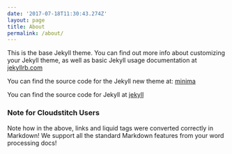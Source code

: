 ```yaml
---
date: '2017-07-18T11:30:43.274Z'
layout: page
title: About
permalink: /about/
---
```

This is the base Jekyll theme. You can find out more info about customizing your Jekyll theme, as well as basic Jekyll usage documentation at [jekyllrb.com](http://jekyllrb.com/)

You can find the source code for the Jekyll new theme at: [minima](https://github.com/jekyll/minima)

You can find the source code for Jekyll at [jekyll](https://github.com/jekyll/jekyll)

### <a id="_3yhccniveo2m"></a>Note for Cloudstitch Users

Note how in the above, links and liquid tags were converted correctly in Markdown! We support all the standard Markdown features from your word processing docs!